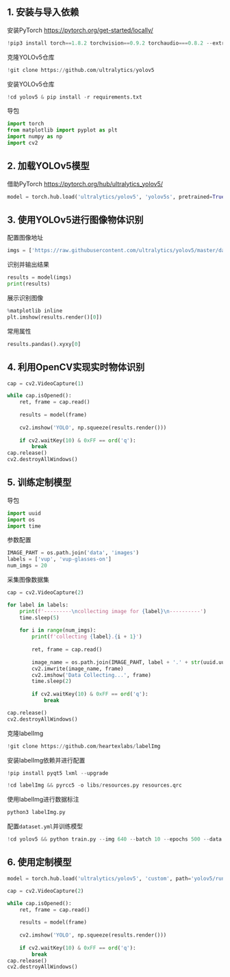 ## 1. 安装与导入依赖

安装PyTorch
https://pytorch.org/get-started/locally/


```python
!pip3 install torch==1.8.2 torchvision==0.9.2 torchaudio===0.8.2 --extra-index-url https://download.pytorch.org/whl/lts/1.8/cu102
```

克隆YOLOv5仓库


```python
!git clone https://github.com/ultralytics/yolov5
```

安装YOLOv5仓库


```python
!cd yolov5 & pip install -r requirements.txt
```

导包


```python
import torch
from matplotlib import pyplot as plt
import numpy as np
import cv2
```

## 2. 加载YOLOv5模型
借助PyTorch https://pytorch.org/hub/ultralytics_yolov5/


```python
model = torch.hub.load('ultralytics/yolov5', 'yolov5s', pretrained=True)
```

## 3. 使用YOLOv5进行图像物体识别
配置图像地址


```python
imgs = ['https://raw.githubusercontent.com/ultralytics/yolov5/master/data/images/zidane.jpg']
```

识别并输出结果


```python
results = model(imgs)
print(results)
```

展示识别图像


```python
%matplotlib inline
plt.imshow(results.render()[0])
```

常用属性


```python
results.pandas().xyxy[0]
```

## 4. 利用OpenCV实现实时物体识别


```python
cap = cv2.VideoCapture(1)

while cap.isOpened():
    ret, frame = cap.read()
    
    results = model(frame)
    
    cv2.imshow('YOLO', np.squeeze(results.render()))
    
    if cv2.waitKey(10) & 0xFF == ord('q'):
        break
cap.release()
cv2.destroyAllWindows()
```

## 5. 训练定制模型
导包


```python
import uuid
import os
import time
```

参数配置


```python
IMAGE_PAHT = os.path.join('data', 'images')
labels = ['vup', 'vup-glasses-on']
num_imgs = 20
```

采集图像数据集


```python
cap = cv2.VideoCapture(2)

for label in labels:
    print(f'---------\ncollecting image for {label}\n----------')
    time.sleep(5)
    
    for i in range(num_imgs):
        print(f'collecting {label}.{i + 1}')
        
        ret, frame = cap.read()
        
        image_name = os.path.join(IMAGE_PAHT, label + '.' + str(uuid.uuid1()) + '.jpg')
        cv2.imwrite(image_name, frame)
        cv2.imshow('Data Collecting...', frame)
        time.sleep(2)
        
        if cv2.waitKey(10) & 0xFF == ord('q'):
            break

cap.release()
cv2.destroyAllWindows()
```

克隆labelImg


```python
!git clone https://github.com/heartexlabs/labelImg
```

安装labelImg依赖并进行配置


```python
!pip install pyqt5 lxml --upgrade
```


```python
!cd labelImg && pyrcc5 -o libs/resources.py resources.qrc
```

使用labelImg进行数据标注
```python
python3 labelImg.py
```

配置`dataset.yml`并训练模型


```python
!cd yolov5 && python train.py --img 640 --batch 10 --epochs 500 --data dataset.yml --weights yolov5s.pt
```

## 6. 使用定制模型


```python
model = torch.hub.load('ultralytics/yolov5', 'custom', path='yolov5/runs/train/exp3/weights/best.pt', force_reload=True)
```


```python
cap = cv2.VideoCapture(2)

while cap.isOpened():
    ret, frame = cap.read()
    
    results = model(frame)
    
    cv2.imshow('YOLO', np.squeeze(results.render()))
    
    if cv2.waitKey(10) & 0xFF == ord('q'):
        break
cap.release()
cv2.destroyAllWindows()
```
